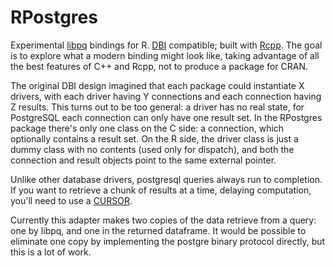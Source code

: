 # RPostgres

Experimental [libpq](http://www.postgresql.org/docs/9.4/static/libpq.html) bindings for R. [DBI](http://github.com/rstats-db/DBI) compatible; built with [Rcpp](http://rcpp.org). The goal is to explore what a modern binding might look like, taking advantage of all the best features of C++ and Rcpp, not to produce a package for CRAN.

The original DBI design imagined that each package could instantiate X drivers, with each driver having Y connections and each connection having Z results. This turns out to be too general: a driver has no real state, for PostgreSQL each connection can only have one result set. In the RPostgres package there's only one class on the C side: a connection, which optionally contains a result set. On the R side, the driver class is just a dummy class with no contents (used only for dispatch), and both the connection and result objects point to the same external pointer.

Unlike other database drivers, postgresql queries always run to completion. If you want to retrieve a chunk of results at a time, delaying computation, you'll need to use a [CURSOR](http://www.postgresql.org/docs/9.2/static/plpgsql-cursors.html).

Currently this adapter makes two copies of the data retrieve from a query: one by libpq, and one in the returned dataframe. It would be possible to eliminate one copy by implementing the postgre binary protocol directly, but this is a lot of work.
